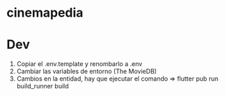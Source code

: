 # cinemapedia

# Dev

1. Copiar el .env.template y renombarlo a .env
2. Cambiar las variables de entorno (The MovieDB)
3. Cambios en la entidad, hay que ejecutar el comando => flutter pub run build_runner build
